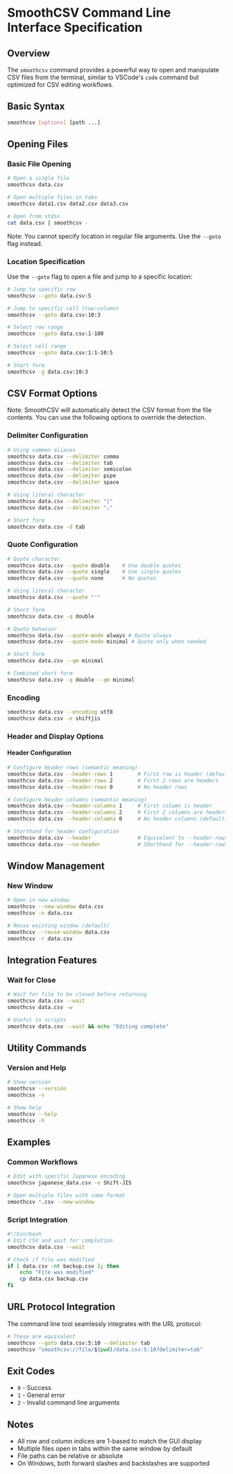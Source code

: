 # SmoothCSV Command Line Interface Specification

## Overview
The `smoothcsv` command provides a powerful way to open and manipulate CSV files from the terminal, similar to VSCode's `code` command but optimized for CSV editing workflows.

## Basic Syntax
```bash
smoothcsv [options] [path ...]
```

## Opening Files

### Basic File Opening
```bash
# Open a single file
smoothcsv data.csv

# Open multiple files in tabs
smoothcsv data1.csv data2.csv data3.csv

# Open from stdin
cat data.csv | smoothcsv -
```

Note: You cannot specify location in regular file arguments. Use the `--goto` flag instead.

### Location Specification

Use the `--goto` flag to open a file and jump to a specific location:

```bash
# Jump to specific row
smoothcsv --goto data.csv:5

# Jump to specific cell (row:column)
smoothcsv --goto data.csv:10:3

# Select row range
smoothcsv --goto data.csv:1-100

# Select cell range
smoothcsv --goto data.csv:1:1-10:5

# Short form
smoothcsv -g data.csv:10:3
```

## CSV Format Options

Note: SmoothCSV will automatically detect the CSV format from the file contents. You can use the following options to override the detection.

### Delimiter Configuration
```bash
# Using common aliases
smoothcsv data.csv --delimiter comma
smoothcsv data.csv --delimiter tab
smoothcsv data.csv --delimiter semicolon
smoothcsv data.csv --delimiter pipe
smoothcsv data.csv --delimiter space

# Using literal character
smoothcsv data.csv --delimiter "|"
smoothcsv data.csv --delimiter ";"

# Short form
smoothcsv data.csv -d tab
```

### Quote Configuration
```bash
# Quote character
smoothcsv data.csv --quote double    # Use double quotes
smoothcsv data.csv --quote single    # Use single quotes
smoothcsv data.csv --quote none      # No quotes

# Using literal character
smoothcsv data.csv --quote "'"

# Short form
smoothcsv data.csv -q double

# Quote behavior
smoothcsv data.csv --quote-mode always # Quote always
smoothcsv data.csv --quote-mode minimal # Quote only when needed

# Short form
smoothcsv data.csv --qm minimal

# Combined short form
smoothcsv data.csv -q double --qm minimal
```

### Encoding
```bash
smoothcsv data.csv --encoding utf8
smoothcsv data.csv -e shiftjis
```

### Header and Display Options

#### Header Configuration
```bash
# Configure header rows (semantic meaning)
smoothcsv data.csv --header-rows 1        # First row is header (default: auto-detect)
smoothcsv data.csv --header-rows 2        # First 2 rows are headers
smoothcsv data.csv --header-rows 0        # No header rows

# Configure header columns (semantic meaning)
smoothcsv data.csv --header-columns 1     # First column is header
smoothcsv data.csv --header-columns 2     # First 2 columns are headers
smoothcsv data.csv --header-columns 0     # No header columns (default)

# Shorthand for header configuration
smoothcsv data.csv --header               # Equivalent to --header-rows 1
smoothcsv data.csv --no-header            # Shorthand for --header-rows 0
```

## Window Management

### New Window
```bash
# Open in new window
smoothcsv --new-window data.csv
smoothcsv -n data.csv

# Reuse existing window (default)
smoothcsv --reuse-window data.csv
smoothcsv -r data.csv
```

## Integration Features

### Wait for Close
```bash
# Wait for file to be closed before returning
smoothcsv data.csv --wait
smoothcsv data.csv -w

# Useful in scripts
smoothcsv data.csv --wait && echo "Editing complete"
```

## Utility Commands

### Version and Help
```bash
# Show version
smoothcsv --version
smoothcsv -v

# Show help
smoothcsv --help
smoothcsv -h
```

## Examples

### Common Workflows

```bash
# Edit with specific Japanese encoding
smoothcsv japanese_data.csv -e Shift-JIS

# Open multiple files with same format
smoothcsv *.csv --new-window
```

### Script Integration

```bash
#!/bin/bash
# Edit CSV and wait for completion
smoothcsv data.csv --wait

# Check if file was modified
if [ data.csv -nt backup.csv ]; then
    echo "File was modified"
    cp data.csv backup.csv
fi
```

## URL Protocol Integration

The command line tool seamlessly integrates with the URL protocol:

```bash
# These are equivalent
smoothcsv --goto data.csv:5:10 --delimiter tab
smoothcsv "smoothcsv://file/$(pwd)/data.csv:5:10?delimiter=tab"
```

## Exit Codes

- `0` - Success
- `1` - General error
- `2` - Invalid command line arguments

## Notes

- All row and column indices are 1-based to match the GUI display
- Multiple files open in tabs within the same window by default
- File paths can be relative or absolute
- On Windows, both forward slashes and backslashes are supported
